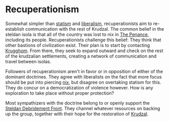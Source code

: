 # Recuperationism
Somewhat simpler than [statism](../statism) and [liberalism](../liberalism), recuperationists aim to re-establish communication with the rest of Krudzal.
The common belief in the steldan isola is that all of the country was lost to nix in [The Penance](TODO), including its people.
Recuperationists challenge this belief: They think that other bastions of civilization exist.
Their plan is to start by contacting [Krugghom](TODO).
From there, they seek to expand outward and check on the rest of the krudzalian settlements, creating a network of communication and travel between isolas.

Followers of recuperationism aren't in favor or in opposition of either of the dominant doctrines.
They agree with liberalists on the fact that more focus should be put into piercing [nix](TODO), but disagree on overtaking statism for this.
They do concur on a democratization of violence however.
How is any exploration to take place without proper protection?

Most sympathizers with the doctrine belong to or openly support the [Steldan Debridement Front](../../groups/sdf).
They channel whatever resources on backing up the group, together with their hope for the restoration of [Krudzal](TODO).
